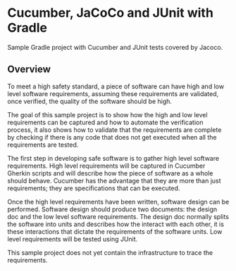 # Cucumber, JaCoCo and JUnit with Gradle
Sample Gradle project with Cucumber and JUnit tests covered by Jacoco.

## Overview
To meet a high safety standard, a piece of software can have high and low level software requirements, assuming these requirements are validated, once verified, the quality of the software should be high.

The goal of this sample project is to show how the high and low level requirements can be captured and how to automate the verification process, it also shows how to validate that the requirements are complete by checking if there is any code that does not get executed when all the requirements are tested.

The first step in developing safe software is to gather high level software requirements.
High level requirements will be captured in Cucumber Gherkin scripts and will describe how the piece of software as a whole should behave.
Cucumber has the advantage that they are more than just requirements; they are specifications that can be executed.

Once the high level requirements have been written, software design can be performed.
Software design should produce two documents: the design doc and the low level software requirements.
The design doc normally splits the software into units and describes how the interact with each other, it is these interactions that dictate the requirements of the software units.
Low level requirements will be tested using JUnit.

This sample project does not yet contain the infrastructure to trace the requirements.
